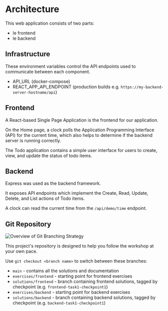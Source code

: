 # Architecture

This web application consists of two parts:
- le frontend
- le backend

## Infrastructure
These environment variables control the API endpoints used to communicate between each component.
- API_URL (docker-compose)
- REACT_APP_API_ENDPOINT (production builds e.g. `https://my-backend-server-hostname/api`)

## Frontend
A React-based Single Page Application is the frontend for our application.

On the Home page, a clock polls the Application Programming Interface (API) for the current time, which also helps to determine if the backend server is running correctly.

The Todo application contains a simple user interface for users to create, view, and update the status of todo items.

## Backend
Express was used as the backend framework.

It exposes API endpoints which implement the Create, Read, Update, Delete, and List actions of Todo items.

A clock can read the current time from the `/api/demo/time` endpoint.

## Git Repository

![Overview of Git Branching Strategy](https://user-images.githubusercontent.com/710625/134364889-38a456e9-9192-4a93-a9e2-c6eda8666f15.jpg)

This project's repository is designed to help you follow the workshop at your own pace.

Use `git checkout <branch name>` to switch between these branches:
- `main` - contains all the solutions and documentation
- `exercises/frontend` - starting point for frontend exercises
- `solutions/frontend` - branch containing frontend solutions, tagged by checkpoint (e.g. `frontend-task1-checkpoint1`)
- `exercises/backend` - starting point for backend exercises
- `solutions/backend` - branch containing backend solutions, tagged by checkpoint (e.g. `backend-task1-checkpoint1`)
